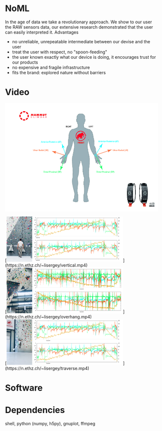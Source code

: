 # NoML

In the age of data we take a revolutionary approach. We show to our
user the RAW sensors data, our extensive research demonstrated that
the user can easily interpreted it. Advantages

- no unreliable, unrepeatable intermediate between our devise and the user
- treat the user with respect, no "spoon-feeding"
- the user known exactly what our device is doing, it encourages trust for our products
- no expensive and fragile infrastructure
- fits the brand: explored nature without barriers

# Video

<p align="center"><img src="hand.png"/></p>
[<img src="img/vertical.png" width=384>](https://n.ethz.ch/~lisergey/vertical.mp4)
</br>
[<img src="img/overhang.png" width=384>](https://n.ethz.ch/~lisergey/overhang.mp4)
</br>
[<img src="img/traverse.png" width=384>](https://n.ethz.ch/~lisergey/traverse.mp4)
</br>

# Software

# Dependencies

shell, python (numpy, h5py), gnuplot, ffmpeg